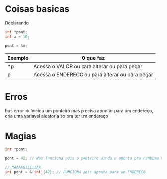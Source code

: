 # Coisas basicas 

Declarando

```c
int *pont;
int x = 10;

pont = &x;
```

Exemplo| O que faz
|----|---|
*p | Acessa o VALOR ou para alterar ou para pegar
p  | Acessa o ENDERECO ou para alterar ou para pegar


# Erros

bus error => Iniciou um ponteiro mas precisa apontar para um endereço, cria uma variavel aleatoria so pra ter um endereço 


# Magias


```c
int *pont;

pont = 42; // Nao funciona pois o ponteiro ainda n aponta pra nenhuma VARIVAEL/ENDERECO

// MAAAAGIIIIIAA
int pont = &(int){42}; // FUNCIONA pois aponta para un ENDERECO
```
